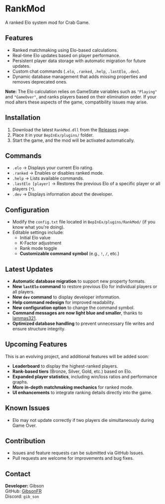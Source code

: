 # RankMod

A ranked Elo system mod for Crab Game.

## Features
- Ranked matchmaking using Elo-based calculations.
- Real-time Elo updates based on player performance.
- Persistent player data storage with automatic migration for future updates.
- Custom chat commands (`.elo`, `.ranked`, `.help`, `.lastElo`, `.dev`).
- Dynamic database management that adds missing properties and removes deprecated ones.

**Note:** The Elo calculation relies on GameState variables such as `"Playing"` and `"GameOver"`, and ranks players based on their elimination order. If your mod alters these aspects of the game, compatibility issues may arise. 

## Installation
1. Download the latest `RankMod.dll` from the [Releases](https://github.com/GibsonFR/RankMod_CrabGame/releases) page.
2. Place it in your `BepInEx/plugins/` folder.
3. Start the game, and the mod will be activated automatically.

## Commands
- `.elo` → Displays your current Elo rating.
- `.ranked` → Enables or disables ranked mode.
- `.help` → Lists available commands.
- `.lastElo [player]` → Restores the previous Elo of a specific player or all players (`*`).
- `.dev` → Displays information about the developer.

## Configuration
- Modify the `config.txt` file located in `BepInEx/plugins/RankMod/` (if you know what you're doing).
- Editable settings include:
  - Initial Elo value
  - K-Factor adjustment
  - Rank mode toggle
  - **Customizable command symbol** (e.g., `!`, `/`, etc.)

## Latest Updates
- **Automatic database migration** to support new property formats.
- **New `lastElo` command** to restore previous Elo for individual players or all players.
- **New `dev` command** to display developer information.
- **Help command redesign** for improved readability.
- **New configuration option** to change the command symbol.
- **Command messages are now light blue and smaller**, thanks to [lammas321](https://github.com/lammas321).
- **Optimized database handling** to prevent unnecessary file writes and ensure structure integrity.

## Upcoming Features
This is an evolving project, and additional features will be added soon:
- **Leaderboard** to display the highest-ranked players.
- **Rank-based tiers** (Bronze, Silver, Gold, etc.) based on Elo.
- **Expanded player statistics**, including win/loss ratios and performance graphs.
- **More in-depth matchmaking mechanics** for ranked mode.
- **UI enhancements** to integrate ranking details directly into the game.

## Known Issues
- Elo may not update correctly if two players die simultaneously during Game Over.

## Contribution
- Issues and feature requests can be submitted via GitHub Issues.
- Pull requests are welcome for improvements and bug fixes.

## Contact
**Developer:** Gibson  
GitHub: [GibsonFR](https://github.com/GibsonFR)  
Discord: `gib_son`
